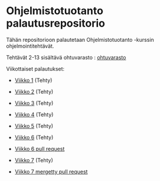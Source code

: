 # Ohjelmistotuotanto palautusrepositorio

Tähän repositorioon palautetaan Ohjelmistotuotanto -kurssin ohjelmointitehtävät.

Tehtävät 2-13 sisältävä ohtuvarasto : [ohtuvarasto](https://github.com/evahteri/ohtuvarasto)

Viikottaiset palautukset:

- [Viikko 1](https://github.com/evahteri/ohtu_palautusrepositorio/tree/main/viikko1) (Tehty)

- [Viikko 2](https://github.com/evahteri/ohtu_palautusrepositorio/tree/main/viikko2) (Tehty)

- [Viikko 3](https://github.com/evahteri/ohtu_palautusrepositorio/tree/main/viikko3) (Tehty)

- [Viikko 4](https://github.com/evahteri/ohtu_palautusrepositorio/tree/main/viikko4) (Tehty)

- [Viikko 5](https://github.com/evahteri/ohtu_palautusrepositorio/tree/main/viikko5) (Tehty)

- [Viikko 6](https://github.com/evahteri/ohtu_palautusrepositorio/tree/main/viikko6) (Tehty)

 - [Viikko 6 pull request](https://github.com/evahteri/ohtu_palautusrepositorio/blob/main/PULL.md)

- [Viikko 7](https://github.com/evahteri/ohtu_palautusrepositorio/tree/main/viikko7) (Tehty)


 - [Viikko 7 mergetty pull request](https://github.com/evahteri/ohtu_palautusrepositorio/blob/main/MERGE.md)

